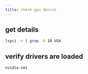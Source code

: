 ```yaml
---
title: check gpu device
---
```


## get details

```bash
lspci -v | grep -A 10 VGA
```

## verify drivers are loaded

```bash
nvidia-smi
```
